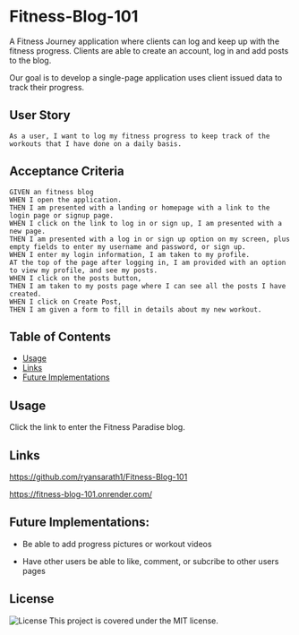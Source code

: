 # Fitness-Blog-101

A Fitness Journey application where clients can log and keep up with the fitness progress. Clients are able to create an account, log in and add posts to the blog.

Our goal is to develop a single-page application uses client issued data to track their progress.

## User Story 
```
As a user, I want to log my fitness progress to keep track of the workouts that I have done on a daily basis.
```

## Acceptance Criteria
```
GIVEN an fitness blog
WHEN I open the application.
THEN I am presented with a landing or homepage with a link to the login page or signup page.
WHEN I click on the link to log in or sign up, I am presented with a new page.
THEN I am presented with a log in or sign up option on my screen, plus empty fields to enter my username and password, or sign up.
WHEN I enter my login information, I am taken to my profile.
AT the top of the page after logging in, I am provided with an option to view my profile, and see my posts. 
WHEN I click on the posts button,
THEN I am taken to my posts page where I can see all the posts I have created.
WHEN I click on Create Post, 
THEN I am given a form to fill in details about my new workout.
```
## Table of Contents

- [Usage](#usage)
- [Links](#links)
- [Future Implementations](#futureimplementations)

## Usage

Click the link to enter the Fitness Paradise blog. 


## Links

https://github.com/ryansarath1/Fitness-Blog-101 

https://fitness-blog-101.onrender.com/

## Future Implementations:

* Be able to add progress pictures or workout videos

* Have other users be able to like, comment, or subcribe to other users pages


## License
![License](https://img.shields.io/badge/License-MIT-blue.svg)
This project is covered under the MIT license.
